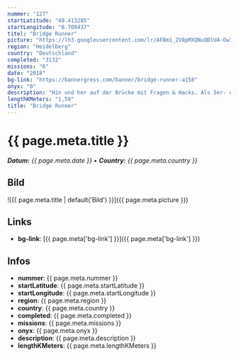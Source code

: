 ```yaml
---
nummer: "127"
startLatitude: "49.413285"
startLongitude: "8.709437"
titel: "Bridge Runner"
picture: "https://lh3.googleusercontent.com/lr/AFBm1_ZV8pMXQNuQDlUA-OwIAYzdTc6P1t_w77Mhi5uHIh4WT0LbwyF3zcXXnR-tO2gOl9GG9yzsiN2twhiTmYIkHyy7WKlxDKD7FYDh4pboYqYmVaxtDYeG0pTqp5mIQUdCRKBbLb3Q9asjZfiApVBBLQqEsTN4fkhOB_TUA9CPGfuulw9f_6Xx9Lj-WUsy5L8xnk5H0zlThQFGYcyI3ogU_Un_Q6M6vqShRl2BopaBxyh1SAcoVeYFK0slDZ_ihZkx-KpG8j8BwrkCoR-drLWoj6ifKQS1-eA2O4b2Qka4nHHgg1t8eMg2ivLoUTaKTfVTxR_iBWB4HkrZMbguNV-uXFZWPNvSEEKrYUYtkErTSEDYrjsXPwUQKEeAfgTve-XdoMEa68nXkrU5R4VAZPO0up5uEic6oPBzYFthxtTzMs_SVlF194ndl8K6N_BlxoGokdMnhP1Q0IsfIHHJLzkFCj5pF0SGTXCCZGGcvmVNZI7oicse-_U6czE-PKh04pRCU1v_4vqR1Jn7yENBIHbfPVpixHZeyNWTKY2lY4lxsVFLBkFLdeU8WoJM_s9qJ-nAb-5vjRixAoI9kE02daNwYvUIpD9HWsQW12Q9F_nleKjicrMQP6LXbY3Karc1rK2Om1Y36Lyx0lfSTq_3a6Ba5--lFxh0W1ZllkkF64TnLtJZXpfVu29YwtWLivqGlpXFtS0SGAuWBC3fICRtYkIDJfOwPEnrK7MnuyIPdmmpGXWka6kUtwVfw_S9ZsovCV4NFUcsiVMNgPfN7lsYo047ZAlnA3krgO3ULXhYTf6SZbj8YxUmImc_fEeLEX-SVwIT6YkNojYK6088gQ8l6EDFxGjy3wwSXIQ"
region: "Heidelberg"
country: "Deutschland"
completed: "3132"
missions: "6"
date: "2018"
bg-link: "https://bannergress.com/banner/bridge-runner-a158"
onyx: "0"
description: "Hin und her auf der Brücke mit Fragen & Hacks. Als 5er- oder 6er-Mission spielbar. / Across the Old Bridge with hacks & questions. Can be played as 5- or 6-mission-set."
lengthKMeters: "1,59"
title: "Bridge Runner"
---
```


# {{ page.meta.title }}
_**Datum:** {{ page.meta.date }} • **Country:** {{ page.meta.country }}_

## Bild
![{{ page.meta.title | default('Bild') }}]({{ page.meta.picture }})

## Links
- **bg-link**: [{{ page.meta['bg-link'] }}]({{ page.meta['bg-link'] }})

## Infos
- **nummer**: {{ page.meta.nummer }}
- **startLatitude**: {{ page.meta.startLatitude }}
- **startLongitude**: {{ page.meta.startLongitude }}
- **region**: {{ page.meta.region }}
- **country**: {{ page.meta.country }}
- **completed**: {{ page.meta.completed }}
- **missions**: {{ page.meta.missions }}
- **onyx**: {{ page.meta.onyx }}
- **description**: {{ page.meta.description }}
- **lengthKMeters**: {{ page.meta.lengthKMeters }}

